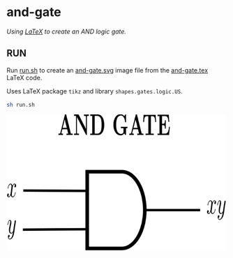 # and-gate

_Using
[LaTeX](https://github.com/JeffDeCola/my-cheat-sheets/tree/master/software/development/languages/latex-cheat-sheet/)
to create an AND logic gate._

## RUN

Run
[run.sh](run.sh)
to create an
[and-gate.svg](and-gate.svg)
image file from the
[and-gate.tex](and-gate.tex) LaTeX code.

Uses LaTeX package `tikz` and library `shapes.gates.logic.US`.

```bash
sh run.sh
```

<p align="center">
    <img src="and-gate.svg"
    align="middle"
</p>
